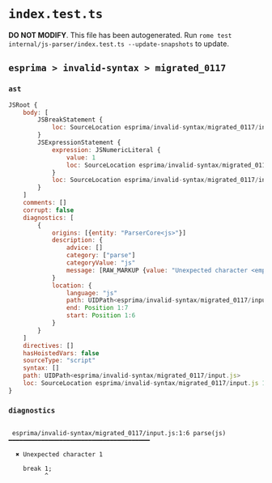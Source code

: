 # `index.test.ts`

**DO NOT MODIFY**. This file has been autogenerated. Run `rome test internal/js-parser/index.test.ts --update-snapshots` to update.

## `esprima > invalid-syntax > migrated_0117`

### `ast`

```javascript
JSRoot {
	body: [
		JSBreakStatement {
			loc: SourceLocation esprima/invalid-syntax/migrated_0117/input.js 1:0-1:5
		}
		JSExpressionStatement {
			expression: JSNumericLiteral {
				value: 1
				loc: SourceLocation esprima/invalid-syntax/migrated_0117/input.js 1:6-1:7
			}
			loc: SourceLocation esprima/invalid-syntax/migrated_0117/input.js 1:6-1:8
		}
	]
	comments: []
	corrupt: false
	diagnostics: [
		{
			origins: [{entity: "ParserCore<js>"}]
			description: {
				advice: []
				category: ["parse"]
				categoryValue: "js"
				message: [RAW_MARKUP {value: "Unexpected character <emphasis>"}, "1", RAW_MARKUP {value: "</emphasis>"}]
			}
			location: {
				language: "js"
				path: UIDPath<esprima/invalid-syntax/migrated_0117/input.js>
				end: Position 1:7
				start: Position 1:6
			}
		}
	]
	directives: []
	hasHoistedVars: false
	sourceType: "script"
	syntax: []
	path: UIDPath<esprima/invalid-syntax/migrated_0117/input.js>
	loc: SourceLocation esprima/invalid-syntax/migrated_0117/input.js 1:0-2:0
}
```

### `diagnostics`

```

 esprima/invalid-syntax/migrated_0117/input.js:1:6 parse(js) ━━━━━━━━━━━━━━━━━━━━━━━━━━━━━━━━━━━━━━━

  ✖ Unexpected character 1

    break 1;
          ^


```
